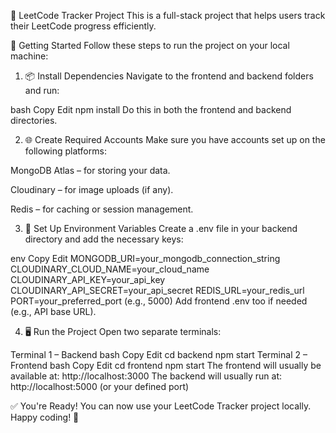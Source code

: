 📘 LeetCode Tracker Project
This is a full-stack project that helps users track their LeetCode progress efficiently.

🚀 Getting Started
Follow these steps to run the project on your local machine:

1. 📦 Install Dependencies
Navigate to the frontend and backend folders and run:

bash
Copy
Edit
npm install
Do this in both the frontend and backend directories.

2. 🌐 Create Required Accounts
Make sure you have accounts set up on the following platforms:

MongoDB Atlas – for storing your data.

Cloudinary – for image uploads (if any).

Redis – for caching or session management.

3. 🔐 Set Up Environment Variables
Create a .env file in your backend directory and add the necessary keys:

env
Copy
Edit
MONGODB_URI=your_mongodb_connection_string
CLOUDINARY_CLOUD_NAME=your_cloud_name
CLOUDINARY_API_KEY=your_api_key
CLOUDINARY_API_SECRET=your_api_secret
REDIS_URL=your_redis_url
PORT=your_preferred_port (e.g., 5000)
Add frontend .env too if needed (e.g., API base URL).

4. 🖥️ Run the Project
Open two separate terminals:

Terminal 1 – Backend
bash
Copy
Edit
cd backend
npm start
Terminal 2 – Frontend
bash
Copy
Edit
cd frontend
npm start
The frontend will usually be available at: http://localhost:3000
The backend will usually run at: http://localhost:5000 (or your defined port)

✅ You're Ready!
You can now use your LeetCode Tracker project locally. Happy coding! 🚀
